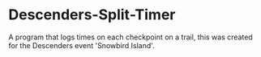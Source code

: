 # Descenders-Split-Timer

A program that logs times on each checkpoint on a trail, this was created for the Descenders event 'Snowbird Island'.
